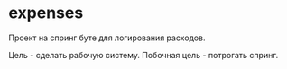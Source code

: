 # expenses

Проект на спринг буте для логирования расходов.

Цель - сделать рабочую систему.
Побочная цель - потрогать спринг.
